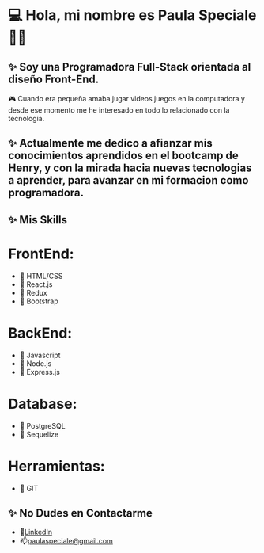 # :computer: Hola, mi nombre es Paula Speciale:panda_face:👋

## ✨ Soy una Programadora Full-Stack orientada al diseño Front-End.
 :video_game: Cuando era pequeña amaba jugar videos juegos en la computadora y desde ese momento me he interesado en todo lo relacionado con la tecnologia.
 
## ✨ Actualmente me dedico a afianzar mis conocimientos aprendidos en el bootcamp de Henry, y con la mirada hacia nuevas tecnologias a aprender, para avanzar en mi formacion como programadora. 
## ✨ Mis Skills
# FrontEnd:
- :space_invader: HTML/CSS
- :space_invader: React.js
- :space_invader: Redux
- :space_invader: Bootstrap 
# BackEnd:
- :space_invader: Javascript
- :space_invader: Node.js
- :space_invader: Express.js
# Database:
- :space_invader: PostgreSQL
- :space_invader: Sequelize
   
# Herramientas:
- :space_invader: GIT
   
## ✨ No Dudes en Contactarme
- :email:[LinkedIn](https://www.linkedin.com/in/paula-speciale-b834b826/)
- :mailbox:<paulaspeciale@gmail.com>
 
